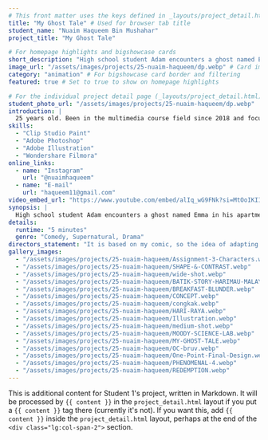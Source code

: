 ```yaml
---
# This front matter uses the keys defined in _layouts/project_detail.html
title: "My Ghost Tale" # Used for browser tab title
student_name: "Nuaim Haqueem Bin Mushahar"
project_title: "My Ghost Tale"

# For homepage highlights and bigshowcase cards
short_description: "High school student Adam encounters a ghost named Emma in his apartment one morning."
image_url: "/assets/images/projects/25-nuaim-haqueem/dp.webp" # Card image
category: "animation" # For bigshowcase card border and filtering
featured: true # Set to true to show on homepage highlights

# For the individual project detail page (_layouts/project_detail.html)
student_photo_url: "/assets/images/projects/25-nuaim-haqueem/dp.webp"
introduction: |
  25 years old. Been in the multimedia course field since 2018 and focused on the animation course since 2022. I like sports such as football, baseball, basketball, and bowling. I love video games (RPGs, sports, and single-player games), and am a Kamen Rider fan. Also, I might have ADHD.
skills:
  - "Clip Studio Paint"
  - "Adobe Photoshop"
  - "Adobe Illustration"
  - "Wondershare Filmora"
online_links:
  - name: "Instagram"
    url: "@nuaimhaqueem"
  - name: "E-mail"
    url: "haqueem11@gmail.com"
video_embed_url: "https://www.youtube.com/embed/alIq_wG9FNk?si=MtOoIKIImIkR8djl"
synopsis: |
  High school student Adam encounters a ghost named Emma in his apartment one morning. Initially freaked out by her presence, Adam soon outgrew his discomfort and developed a sort of contentment in Emma's company as she accompanies him throughout his day, Adam realizes that their unlikely friendship has brought unexpected joy into his life, teaching him to appreciate the beauty in the bizarre.
details:
  runtime: "5 minutes"
  genre: "Comedy, Supernatural, Drama"
directors_statement: "It is based on my comic, so the idea of adapting my comic into animation is an exciting project to undertake. I want to have a lighthearted story so that viewers can enjoy it."
gallery_images:
  - "/assets/images/projects/25-nuaim-haqueem/Assignment-3-Characters.webp"
  - "/assets/images/projects/25-nuaim-haqueem/SHAPE-&-CONTRAST.webp"
  - "/assets/images/projects/25-nuaim-haqueem/wide-shot.webp"
  - "/assets/images/projects/25-nuaim-haqueem/BATIK-STORY-HARIMAU-MALAYA.webp"
  - "/assets/images/projects/25-nuaim-haqueem/BREAKFAST-BLUNDER.webp"
  - "/assets/images/projects/25-nuaim-haqueem/CONCEPT.webp"
  - "/assets/images/projects/25-nuaim-haqueem/congkak.webp"
  - "/assets/images/projects/25-nuaim-haqueem/HARI-RAYA.webp"
  - "/assets/images/projects/25-nuaim-haqueem/Illustration.webp"
  - "/assets/images/projects/25-nuaim-haqueem/medium-shot.webp"
  - "/assets/images/projects/25-nuaim-haqueem/MOODY-SCIENCE-LAB.webp"
  - "/assets/images/projects/25-nuaim-haqueem/MY-GHOST-TALE.webp"
  - "/assets/images/projects/25-nuaim-haqueem/OC-bruv.webp"
  - "/assets/images/projects/25-nuaim-haqueem/One-Point-Final-Design.webp"
  - "/assets/images/projects/25-nuaim-haqueem/PHENOMENAL-4.webp"
  - "/assets/images/projects/25-nuaim-haqueem/REDEMPTION.webp"
---
```

<!-- You can add more content here in Markdown if needed, it will appear after the gallery -->
This is additional content for Student 1's project, written in Markdown.
It will be processed by `{{ content }}` in the `project_detail.html` layout if you put a `{{ content }}` tag there (currently it's not).
If you want this, add `{{ content }}` inside the `project_detail.html` layout, perhaps at the end of the `<div class="lg:col-span-2">` section.